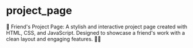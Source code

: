 # project_page
🌟 Friend's Project Page: A stylish and interactive project page created with HTML, CSS, and JavaScript. Designed to showcase a friend's work with a clean layout and engaging features. 🚀🎨
